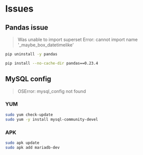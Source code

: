 # Issues

## Pandas issue

> Was unable to import superset Error: cannot import name '_maybe_box_datetimelike'

```sh
pip uninstall -y pandas
```

```sh
pip install --no-cache-dir pandas==0.23.4
```

## MySQL config

> OSError: mysql_config not found

### YUM

```sh
sudo yum check-update
sudo yum -y install mysql-community-devel
```

### APK

```sh
sudo apk update
sudo apk add mariadb-dev
```
